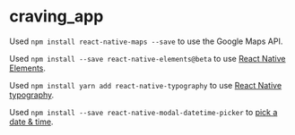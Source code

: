 # craving_app

Used `npm install react-native-maps --save` to use the Google Maps API.

Used `npm install --save react-native-elements@beta` to use [React Native Elements](https://react-native-training.github.io/react-native-elements/docs/getting_started.html).

Used `npm install yarn add react-native-typography` to use [React Native typography](https://github.com/hectahertz/react-native-typography).

Used `npm install --save react-native-modal-datetime-picker` to [pick a date & time](https://github.com/mmazzarolo/react-native-modal-datetime-picker).
